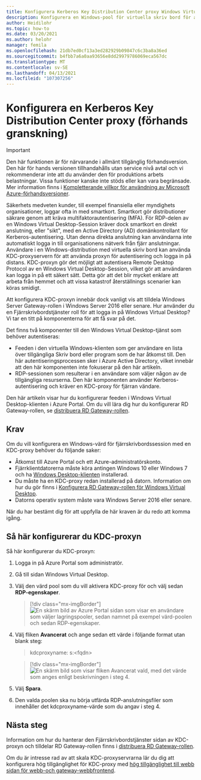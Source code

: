 ```yaml
---
title: Konfigurera Kerberos Key Distribution Center proxy Windows Virtual Desktop – Azure
description: Konfigurera en Windows-pool för virtuella skriv bord för att använda en Kerberos Key Distribution Center proxy.
author: Heidilohr
ms.topic: how-to
ms.date: 03/20/2021
ms.author: helohr
manager: femila
ms.openlocfilehash: 21db7ed0cf13a3ed282929b09847c6c3ba8a36ed
ms.sourcegitcommit: b4fbb7a6a0aa93656e8dd29979786069eca567dc
ms.translationtype: MT
ms.contentlocale: sv-SE
ms.lasthandoff: 04/13/2021
ms.locfileid: "107307256"
---
```

# <a name="configure-a-kerberos-key-distribution-center-proxy-preview"></a>Konfigurera en Kerberos Key Distribution Center proxy (förhands granskning)

> [!IMPORTANT]
> Den här funktionen är för närvarande i allmänt tillgänglig förhandsversion.
> Den här för hands versionen tillhandahålls utan service nivå avtal och vi rekommenderar inte att du använder den för produktions arbets belastningar. Vissa funktioner kanske inte stöds eller kan vara begränsade.
> Mer information finns i [Kompletterande villkor för användning av Microsoft Azure-förhandsversioner](https://azure.microsoft.com/support/legal/preview-supplemental-terms/).

Säkerhets medveten kunder, till exempel finansiella eller myndighets organisationer, loggar ofta in med smartkort. Smartkort gör distributioner säkrare genom att kräva multifaktorautentisering (MFA). För RDP-delen av en Windows Virtual Desktop-Session kräver dock smartkort en direkt anslutning, eller "sikt", med en Active Directory (AD) domänkontrollant för Kerberos-autentisering. Utan denna direkta anslutning kan användarna inte automatiskt logga in till organisationens nätverk från fjärr anslutningar. Användare i en Windows-distribution med virtuella skriv bord kan använda KDC-proxyservern för att använda proxyn för autentisering och logga in på distans. KDC-proxyn gör det möjligt att autentisera Remote Desktop Protocol av en Windows Virtual Desktop-Session, vilket gör att användaren kan logga in på ett säkert sätt. Detta gör att det blir mycket enklare att arbeta från hemmet och att vissa katastrof återställnings scenarier kan köras smidigt.

Att konfigurera KDC-proxyn innebär dock vanligt vis att tilldela Windows Server Gateway-rollen i Windows Server 2016 eller senare. Hur använder du en Fjärrskrivbordstjänster roll för att logga in på Windows Virtual Desktop? Vi tar en titt på komponenterna för att få svar på det.

Det finns två komponenter till den Windows Virtual Desktop-tjänst som behöver autentiseras:

- Feeden i den virtuella Windows-klienten som ger användare en lista över tillgängliga Skriv bord eller program som de har åtkomst till. Den här autentiseringsprocessen sker i Azure Active Directory, vilket innebär att den här komponenten inte fokuserar på den här artikeln.
- RDP-sessionen som resulterar i en användare som väljer någon av de tillgängliga resurserna. Den här komponenten använder Kerberos-autentisering och kräver en KDC-proxy för fjärran vändare.

Den här artikeln visar hur du konfigurerar feeden i Windows Virtual Desktop-klienten i Azure Portal. Om du vill lära dig hur du konfigurerar RD Gateway-rollen, se [distribuera RD Gateway-rollen](/azure/virtual-desktop/rd-gateway-role).

## <a name="requirements"></a>Krav

Om du vill konfigurera en Windows-värd för fjärrskrivbordssession med en KDC-proxy behöver du följande saker:

- Åtkomst till Azure Portal och ett Azure-administratörskonto.
- Fjärrklientdatorerna måste köra antingen Windows 10 eller Windows 7 och ha [Windows Desktop-klienten](/windows-server/remote/remote-desktop-services/clients/windowsdesktop) installerad.
- Du måste ha en KDC-proxy redan installerad på datorn. Information om hur du gör finns i [Konfigurera RD Gateway-rollen för Windows Virtual Desktop](rd-gateway-role.md).
- Datorns operativ system måste vara Windows Server 2016 eller senare.

När du har bestämt dig för att uppfylla de här kraven är du redo att komma igång.

## <a name="how-to-configure-the-kdc-proxy"></a>Så här konfigurerar du KDC-proxyn

Så här konfigurerar du KDC-proxyn:

1. Logga in på Azure Portal som administratör.

2. Gå till sidan Windows Virtual Desktop.

3. Välj den värd pool som du vill aktivera KDC-proxy för och välj sedan **RDP-egenskaper**.

    > [!div class="mx-imgBorder"]
    > ![En skärm bild av Azure Portal sidan som visar en användare som väljer lagringspooler, sedan namnet på exempel värd-poolen och sedan RDP-egenskaper.](media/rdp-properties.png)

4. Välj fliken **Avancerat** och ange sedan ett värde i följande format utan blank steg:

    
    > kdcproxyname: s:\<fqdn\>
    

    > [!div class="mx-imgBorder"]
    > ![En skärm bild som visar fliken Avancerat vald, med det värde som anges enligt beskrivningen i steg 4.](media/advanced-tab-selected.png)

5. Välj **Spara**.

6. Den valda poolen ska nu börja utfärda RDP-anslutningsfiler som innehåller det kdcproxyname-värde som du angav i steg 4.

## <a name="next-steps"></a>Nästa steg

Information om hur du hanterar den Fjärrskrivbordstjänster sidan av KDC-proxyn och tilldelar RD Gateway-rollen finns i [distribuera RD Gateway-rollen](rd-gateway-role.md).

Om du är intresse rad av att skala KDC-proxyservrarna lär du dig att konfigurera hög tillgänglighet för KDC-proxy med [hög tillgänglighet till webb sidan för webb-och gateway-webbfrontend](/windows-server/remote/remote-desktop-services/rds-rdweb-gateway-ha).
